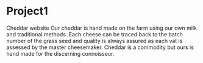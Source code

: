 # Project1
Cheddar website
Our cheddar is hand made on the farm using our own milk and traditional methods. Each cheese can be traced back to the batch number of the grass seed and quality is always assured as each vat is assessed by the master cheesemaker. Cheddar is a commodity but ours is hand made for the discerning connoisseur. 
